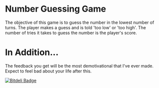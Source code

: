 Number Guessing Game
===================
The objective of this game is to guess the number in the lowest number of turns. The player makes a guess and is told 'too low' or 'too high'. The number of tries it takes to guess the number is the player's score. 


In Addition...
===
The feedback you get will be the most demotivational that I've ever made. Expect to feel bad about your life after this.

[![Bitdeli Badge](https://d2weczhvl823v0.cloudfront.net/MaxWofford/number-guesser-game/trend.png)](https://bitdeli.com/free "Bitdeli Badge")

